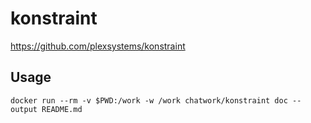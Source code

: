 # konstraint

https://github.com/plexsystems/konstraint


## Usage

```
docker run --rm -v $PWD:/work -w /work chatwork/konstraint doc --output README.md
```
